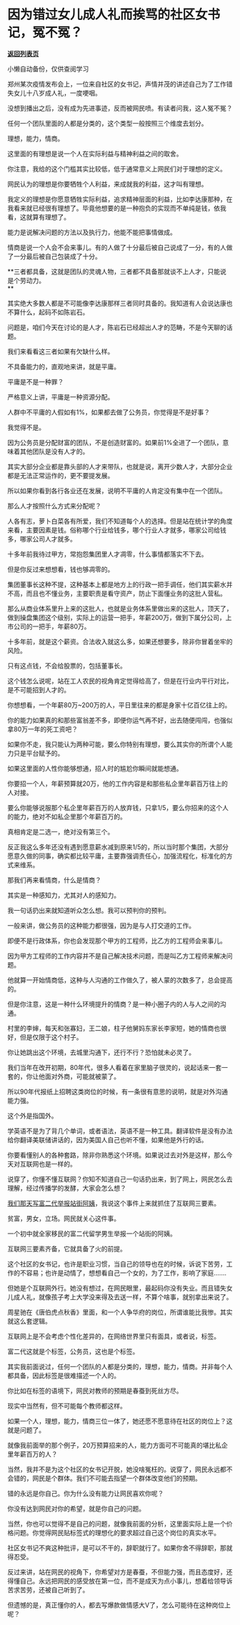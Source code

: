 # 因为错过女儿成人礼而挨骂的社区女书记，冤不冤？

[**返回列表页**](/gzh/记忆承载)

小懒自动备份，仅供查阅学习

郑州某次疫情发布会上，一位来自社区的女书记，声情并茂的讲述自己为了工作错失女儿十八岁成人礼，一度哽咽。  

没想到播出之后，没有成为先进事迹，反而被网民喷。有读者问我，这人冤不冤？

任何一个团队里面的人都是分类的，这个类型一般按照三个维度去划分。  

理想，能力，情商。

这里面的有理想是说一个人在实际利益与精神利益之间的取舍。

你注意，我给的这个门槛其实比较低，低于通常意义上网民们对于理想的定义。

网民认为的理想是你要牺牲个人利益，来成就我的利益，这才叫有理想。

我定义的理想是你愿意牺牲实际利益，追求精神层面的利益，比如李达康那种，在我看来就已经很有理想了。毕竟他想要的是一种抱负的实现而不单纯是钱，依我看，这就算有理想了。

能力是说解决问题的方法以及执行力，他能不能把事情做成。  

情商是说一个人会不会来事儿。有的人做了十分最后被自己说成了一分，有的人做了一分最后被自己包装成了十分。

 **三者都具备，这就是团队的灵魂人物，三者都不具备那就谈不上人才，只能说是个劳动力。  
**

其实绝大多数人都是不可能像李达康那样三者同时具备的。我知道有人会说达康也不算什么，起码不如陈岩石。

问题是，咱们今天在讨论的是人才，陈岩石已经超出人才的范畴，不是今天聊的话题。

我们来看看这三者如果有欠缺什么样。

不具备能力的，直观地来讲，就是平庸。  

平庸是不是一种罪？  

严格意义上讲，平庸是一种资源分配。

人群中不平庸的人假如有1%，如果都去做了公务员，你觉得是不是好事？  

我觉得不是。  

因为公务员是分配财富的团队，不是创造财富的。如果前1%全进了一个团队，意味着其他团队是没有人才的。

其实大部分企业都是靠头部的人才来带队，也就是说，离开少数人才，大部分企业都是无法正常运作的，更不要提发展。  

所以如果你看到各行各业还在发展，说明不平庸的人肯定没有集中在一个团队。  

那么人才按照什么方式来分配呢？  

人各有志，萝卜白菜各有所爱，我们不知道每个人的选择。但是站在统计学的角度来看，主要因素是钱。俗称哪个行业给钱多，哪个行业人才就多，哪家公司给钱多，哪家公司人才就多。  

十多年前我待过甲方，常抱怨集团里人才凋零，什么事情都落实不下去。  

但是你反过来想想看，钱也够凋零的。

集团董事长这种不提，这种基本上都是地方上的行政一把手调任，他们其实薪水并不高，而且也不懂业务，主要职责是看守资产，防止下面懂业务的这批人营私。

那么从商业体系里升上来的这批人，也就是业务体系里做出来的这批人，顶天了，做到操盘集团这个级别，实际上的运营一把手，年薪200万，做到下属分公司，上市公司的一把手，年薪80万。  

十多年前，就是这个薪资。合法收入就这么多，如果还想要多，除非你冒着坐牢的风险。

只有这点钱，不会给股票的，包括董事长。

这个钱怎么说呢，站在工人农民的视角肯定觉得给高了，但是在行业内平行对比，是不可能招到人才的。

你想想看，一个年薪80万~200万的人，平日里往来的都是身家十亿百亿往上的。

你的能力如果真的和那些富翁差不多，即便你运气再不好，出去随便闯闯，也强似拿80万一年的死工资吧？

如果你不走，我只能认为两种可能，要么你特别有理想，要么其实你的所谓个人能力只是平台赋予的。

如果这里面的人性你能够想通，招人时的尴尬你瞬间就能想通。  

你要招一个人，年薪预算就20万，他的工作内容是和那些私企里年薪百万往上的人对接。

要么你能够说服那个私企里年薪百万的人放弃钱，只拿1/5，要么你招来的这个人的能力，绝对不如私企里那个年薪百万的。  

真相肯定是二选一，绝对没有第三个。  

反正我这么多年还没有遇到愿意薪水减到原来1/5的，所以当时那个集团，大部分愿意久做的同事，确实都比较平庸，主要靠强调责任心，加强流程化，标准化的方式来维系。

那我们再来看情商，什么是情商？  

其实是一种感知力，尤其对人的感知力。

我一句话扔出来就知道听众怎么想。我可以预判你的预判。  

一般来讲，做公务员的这种能力都很强，因为是与人打交道的工作。  

即便不是行政体系，你也会发现那个甲方的工程师，比乙方的工程师会来事儿。  

因为甲方工程师的工作内容并不是自己解决技术问题，而是叫乙方工程师来解决问题。  

他就算一开始情商低，这种与人沟通的工作做久了，被人蒙的次数多了，总会提高的。  

但是你注意，这是一种什么环境提升的情商？是一种小圈子内的人与人之间的沟通。  

村里的李婶，每天和张寡妇，王二娘，柱子他舅妈东家长李家短，她的情商也很好，但是仅限于这个村子。  

你让她跳出这个环境，去城里沟通下，还行不行？恐怕就未必灵了。  

我们当年在改开初期，80年代，很多人看着在家里脑子很灵的，说起话来一套一套的，你让他面对外商，可能就被蒙了。  

所以90年代报纸上招聘这类岗位的时候，有一条很有意思的说明，就是对外沟通能力强。  

这个外是指国外。  

学英语不是为了背几个单词，或者语法，英语不是一种工具。翻译软件是没有办法给你翻译美联储讲话的，因为美国人自己也听不懂，如果他是外行的话。  

你要看懂别人的各种套路，除非你熟悉这个环境。如果说过去对外是这样，那么今天对互联网也是一样的。

说穿了，你懂不懂互联网？你知不知道自己一句话扔出来，到了网上，网民怎么去理解，经过传播学的发酵，大家会怎么想？

[我们那天写富二代举报站街阿姨](https://mp.weixin.qq.com/s?__biz=MzU3NDc5Nzc0NQ==&mid=2247520924&idx=2&sn=ccc07a40dd96e3c13278fc817bbb1fa9&chksm=fd2e3042ca59b9541d6acb4b254b3315243338484856ff34645c8d37fb0f1213e2cecff063a0&token=2053093895&lang=zh_CN&scene=21#wechat_redirect)，我说这个事件上来就抓住了互联网三要素。  

贫富，男女，立场。网民就关心这件事。

一个初中就全家移民的富二代留学男生举报一个站街的阿姨。  

互联网三要素齐备，它就具备了火的前提。  

这个社区的女书记，也许是职业习惯，当自己的领导也在的时候，诉说下苦劳，工作的不容易；也许是动情了，想想看自己一个女的，为了工作，影响了家庭.......  

但她是个互联网外行。她没有想过，在网民眼里，最起码你没有失业。而且错失女儿成人礼，就像孩子考上大学没来得及去送一样，不算个啥事，就别拿出来说了。  

周星驰在《唐伯虎点秋香》里面，和一个人争华府的岗位，所谓谁能比我惨。其实就这么套逻辑。

互联网上是不会考虑个性化差异的，在网络世界里只有面具，或者说，标签。  

富二代这就是个标签，公务员，这也是个标签。

其实我前面说过，任何一个团队的人都是分类的，理想，能力，情商。并非每个人都具备，因此标签是很难描述一个人的。  

你比如在标签的语境下，网民对教师的预期是春蚕到死丝方尽。

现实中当然有，但不可能每个教师都这样。  

如果一个人，理想，能力，情商三位一体了，她还愿不愿意待在社区的岗位上？这就是问题了。  

就像我前面举的那个例子，20万预算招来的人，能力方面可不可能真的堪比私企里年薪百万的人？  

当然，我并不是为这个社区的女书记开脱，她没啥冤枉的。说穿了，网民永远都不会错的，网民是个群体。我们不可能去指望一个群体改变他们的预期。

错的永远是你自己。你为什么没有能力让网民喜欢你呢？

你没有达到网民对你的希望，就是你自己的问题。

当然，你也可以觉得不是自己的问题，就像我前面的分析，这里面实际上是一个价格问题。你觉得网民贴标签式的理想化的要求超过自己这个岗位的真实水平。

社区女书记不爽这种批评，是可以不干的，辞职就行了。如果你舍不得辞职，那就得忍受。

反过来讲，站在网民的视角下，你希望对方是春蚕，不但能力强，而且态度好，还得懂自己。永远把网民的感受放在第一位，而不是成天为点小事儿，想着给领导诉苦求苦劳，还被自己听到了。

但遗憾的是，真正懂你的人，都去写爆款做情感大V了，怎么可能待在这种岗位上呢？

